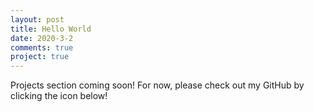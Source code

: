 ```yaml
---
layout: post
title: Hello World
date: 2020-3-2
comments: true
project: true
---
```


Projects section coming soon! For now, please check out my GitHub by clicking the icon below!
